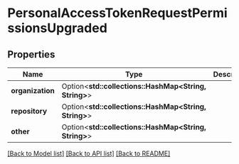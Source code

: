 # PersonalAccessTokenRequestPermissionsUpgraded

## Properties

Name | Type | Description | Notes
------------ | ------------- | ------------- | -------------
**organization** | Option<**std::collections::HashMap<String, String>**> |  | [optional]
**repository** | Option<**std::collections::HashMap<String, String>**> |  | [optional]
**other** | Option<**std::collections::HashMap<String, String>**> |  | [optional]

[[Back to Model list]](../README.md#documentation-for-models) [[Back to API list]](../README.md#documentation-for-api-endpoints) [[Back to README]](../README.md)


